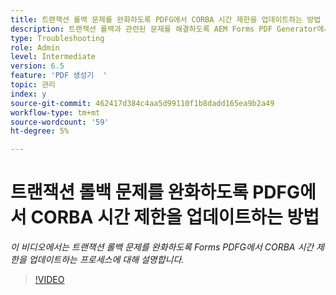 ```yaml
---
title: 트랜잭션 롤백 문제를 완화하도록 PDFG에서 CORBA 시간 제한을 업데이트하는 방법
description: 트랜잭션 롤백과 관련된 문제를 해결하도록 AEM Forms PDF Generator에서 CORBA 시간 제한을 구성합니다
type: Troubleshooting
role: Admin
level: Intermediate
version: 6.5
feature: 'PDF 생성기  '
topic: 관리
index: y
source-git-commit: 462417d384c4aa5d99110f1b8dadd165ea9b2a49
workflow-type: tm+mt
source-wordcount: '59'
ht-degree: 5%

---
```



# 트랜잭션 롤백 문제를 완화하도록 PDFG에서 CORBA 시간 제한을 업데이트하는 방법

*이 비디오에서는 트랜잭션 롤백 문제를 완화하도록 Forms PDFG에서 CORBA 시간 제한을 업데이트하는 프로세스에 대해 설명합니다.*

>[!VIDEO](https://video.tv.adobe.com/v/335512?quality=9&learn=on)